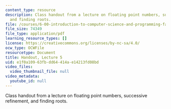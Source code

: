 ```yaml
---
content_type: resource
description: Class handout from a lecture on floating point numbers, successive refinement,
  and finding roots.
file: /courses/6-00-introduction-to-computer-science-and-programming-fall-2008/e1f0a10963fbdd64414ae14213fd08bd_lec5.pdf
file_size: 74349
file_type: application/pdf
learning_resource_types: []
license: https://creativecommons.org/licenses/by-nc-sa/4.0/
ocw_type: OCWFile
resourcetype: Document
title: Handout, Lecture 5
uid: e1f0a109-63fb-dd64-414a-e14213fd08bd
video_files:
  video_thumbnail_file: null
video_metadata:
  youtube_id: null
---
```

Class handout from a lecture on floating point numbers, successive refinement, and finding roots.
